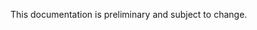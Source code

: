 <Token xmlns:xlink="http://www.w3.org/1999/xlink">This documentation is preliminary and subject to change.</Token>